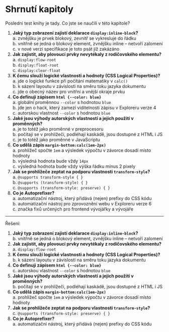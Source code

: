 # Shrnutí kapitoly

Poslední test knihy je tady. Co jste se naučili v této kapitole?

1. **Jaký typ zobrazení zajistí deklarace `display:inline-block`?**  
a. zvnějšku je prvek blokový, zevnitř se vykresluje do řádku  
b. vnitřně se jedná o blokový element, zvnějšku inline – netvoří zalomení  
c. v nové verzi specifikace je toto psát již zakázáno
1. **Jak zajistit, aby plovoucí prvky nevytékaly z rodičovského elementu?**  
a. `display:flow-root`  
b. `display:float-root`  
c. `display:clear-float`
1. **K čemu slouží logické vlastnosti a hodnoty (CSS Logical Properties)?**  
a. jde o logické funkce při počítání matematiky v `calc()`  
b. k sázení layoutu v závislosti na směru toku jazyka dokumentu  
c. jde o obecný název pro vnitřní a vnější okraje prvku
1. **Co definuji zápisem `html {--color: blue}`**  
a. globální proměnnou `--color` s hodnotou `blue`  
b. jde jen o hack, který zamezí viditelnosti zápisu v Exploreru verze 4  
c. autorskou vlastnost `--color` s hodnotou `blue`
1. **Jaké jsou výhody autorských vlastností a jejich použití v proměnných?**  
a. je to totéž jako proměnné v preprocesoru  
b. počítají se v prohlížeči, podléhají kaskádě, jsou dostupné z HTML i JS  
c. je to totéž jako proměnné v JavaScriptu
1. **Co udělá zápis `margin-bottom:calc(1em-2px)`**  
a. prohlížeč spočte `1em` a výsledek výpočtu v závorce dosadí místo hodnoty  
b. výsledná hodnota bude vždy `14px`  
c. výsledná hodnota bude vždy výška řádku mínus 2 pixely
1. **Jak se prohlížeče zeptat na podporu vlastnosti `transform-style`?**  
a. `@supports transform-style { }`  
b. `@supports (transform-style) { }`  
c. `@supports (transform-style: preserve) { }`
1. **Co je Autoprefixer?**  
a. automatizační nástroj, který přidává (nejen) prefixy do CSS kódu  
b. automatizační nástroj pro zprovoznění webu v Exploreru verze 6  
c. značka fixů určených pro frontend vývojářky a vývojáře

---

Řešení:

1. **Jaký typ zobrazení zajistí deklarace `display:inline-block`?**  
b. vnitřně se jedná o blokový element, zvnějšku inline – netvoří zalomení  
1. **Jak zajistit, aby plovoucí prvky nevytékaly z rodičovského elementu?**  
a. `display:flow-root`
1. **K čemu slouží logické vlastnosti a hodnoty (CSS Logical Properties)?**  
b. k sázení layoutu v závislosti na směru toku jazyka dokumentu
1. **Co definuji zápisem `html {--color: blue}`**  
c. autorskou vlastnost `--color` s hodnotou `blue`
1. **Jaké jsou výhody autorských vlastností a jejich použití v proměnných?**  
b. počítají se v prohlížeči, podléhají kaskádě, jsou dostupné z HTML i JS
1. **Co udělá zápis `margin-bottom:calc(1em-2px)`**  
a. prohlížeč spočte `1em` a výsledek výpočtu v závorce dosadí místo hodnoty
1. **Jak se prohlížeče zeptat na podporu vlastnosti `transform-style`?**  
c. `@supports (transform-style: preserve) { }`
1. **Co je Autoprefixer?**  
a. automatizační nástroj, který přidává (nejen) prefixy do CSS kódu
